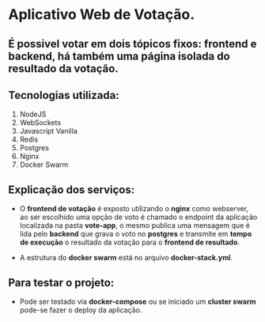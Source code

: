 # Aplicativo Web de Votação.
## É possivel votar em dois tópicos fixos: frontend e backend, há também uma página isolada do resultado da votação.

## Tecnologias utilizada:

  1. NodeJS
  2. WebSockets
  3. Javascript Vanilla
  4. Redis
  5. Postgres
  6. Nginx
  7. Docker Swarm


## Explicação dos serviços:

  - O **frontend de votação** é exposto utilizando o **nginx** como webserver, ao ser escolhido uma opção de voto é chamado o endpoint da aplicação localizada na pasta **vote-app**, o mesmo publica uma mensagem que é lida pelo **backend** que grava o voto no **postgres** e transmite em **tempo de execução** o resultado da votação para o **frontend de resultado**.

  - A estrutura do **docker swarm** está no arquivo **docker-stack.yml**.

## Para testar o projeto:
  - Pode ser testado via **docker-compose** ou se iniciado um **cluster swarm** pode-se fazer o deploy da aplicação.